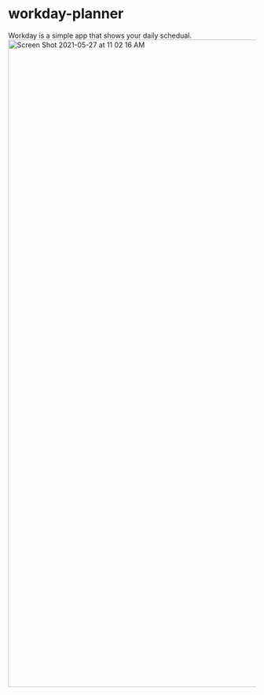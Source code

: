 # workday-planner
Workday is a simple app that shows your daily schedual.
<img width="1316" alt="Screen Shot 2021-05-27 at 11 02 16 AM" src="https://user-images.githubusercontent.com/81728144/119875093-374f6f00-bedb-11eb-9608-c56fbc47c239.png">
